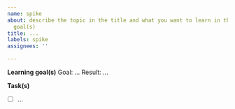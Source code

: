 ```yaml
---
name: spike
about: describe the topic in the title and what you want to learn in the learning
  goal(s)
title: ...
labels: spike
assignees: ''

---
```


**Learning goal(s)**
Goal: ...
Result: ...

**Task(s)**
- [ ] ...
